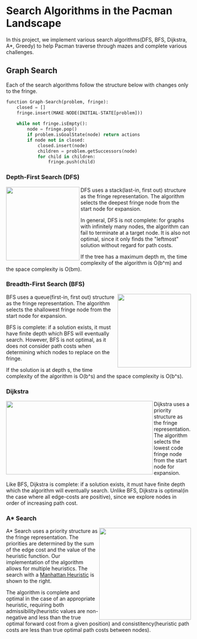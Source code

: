 # Search Algorithms in the Pacman Landscape
In this project, we implement various search algorithms(DFS, BFS, Dijkstra, A*, Greedy) to help Pacman traverse through mazes and complete various challenges.
## Graph Search
Each of the search algorithms follow the structure below with changes only to the fringe.
```python
function Graph-Search(problem, fringe):
    closed = []
    fringe.insert(MAKE-NODE(INITIAL-STATE[problem]))
    
    while not fringe.isEmpty():
        node = fringe.pop()
        if problem.isGoalState(node) return actions
        if node not in closed:
            closed.insert(node)
            children = problem.getSuccessors(node)
            for child in children:
                fringe.push(child)
```
### Depth-First Search (DFS)
<img align="left" width="200" height="200" src="images/search-dfs.gif"> DFS uses a stack(last-in, first out) structure as the fringe representation.  The algorithm selects the deepest fringe node from the start node for expansion.  

In general, DFS is not complete: for graphs with infinitely many nodes, the algorithm can fail to terminate at a target node.  It is also not optimal, since it only finds the "leftmost" solution without regard for path costs.

If the tree has a maximum depth m, the time complexity of the algorithm is O(b^m) and the space complexity is O(bm). 

### Breadth-First Search (BFS)
<img align="right" width="200" height="200" src="images/search-bfs.gif"> BFS uses a queue(first-in, first out) structure as the fringe representation.  The algorithm selects the shallowest fringe node from the start node for expansion.  

BFS is complete: if a solution exists, it must have finite depth which BFS will eventually search.  However, BFS is not optimal, as it does not consider path costs when determining which nodes to replace on the fringe.

If the solution is at depth s, the time complexity of the algorithm is O(b^s) and the space complexity is O(b^s). 

### Dijkstra
<img align="left" width="400" height="200" src="images/search-ufs.gif"> Dijkstra uses a priority structure as the fringe representation.  The algorithm selects the lowest code fringe node from the start node for expansion.  

Like BFS, Dijkstra is complete: if a solution exists, it must have finite depth which the algorithm will eventually search.  Unlike BFS, Dijkstra is optimal(in the case where all edge-costs are positive), since we explore nodes in order of increasing path cost.

### A* Search
<img align="right" width="250" height="250" src="images/search-astar.gif"> A* Search uses a priority structure as the fringe representation.  The priorities are determined by the sum of the edge cost and the value of the heuristic function.  Our implementation of the algorithm allows for multiple heuristics.  The search with a <a href = https://en.wikipedia.org/wiki/Taxicab_geometry>Manhattan Heuristic</a> is shown to the right.

The algorithm is complete and optimal in the case of an appropriate heuristic, requiring both admissibility(heuristic values are non-negative and less than the true optimal forward cost from a given position) and consistitency(heuristic path costs are less than true optimal path costs between nodes). 

